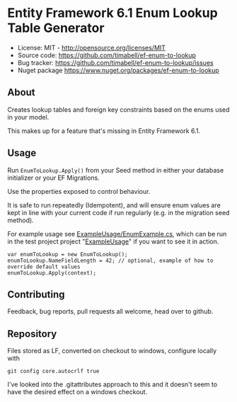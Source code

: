 Entity Framework 6.1 Enum Lookup Table Generator
================================================

* License: MIT - http://opensource.org/licenses/MIT
* Source code: https://github.com/timabell/ef-enum-to-lookup
* Bug tracker: https://github.com/timabell/ef-enum-to-lookup/issues
* Nuget package https://www.nuget.org/packages/ef-enum-to-lookup

About
-----

Creates lookup tables and foreign key constraints based on the enums
used in your model.

This makes up for a feature that's missing in Entity Framework 6.1.

Usage
-----

Run `EnumToLookup.Apply()` from your Seed method in either your database initializer
or your EF Migrations.

Use the properties exposed to control behaviour.

It is safe to run repeatedly (Idempotent), and will ensure enum values are kept in line
with your current code if run regularly (e.g. in the migration seed method). 

For example usage see [ExampleUsage/EnumExample.cs](ExampleUsage/EnumExample.cs), which
can be run in the test project project "[ExampleUsage](ExampleUsage)" if you want to see it in action.

	var enumToLookup = new EnumToLookup();
	enumToLookup.NameFieldLength = 42; // optional, example of how to override default values
	enumToLookup.Apply(context);

Contributing
------------

Feedback, bug reports, pull requests all welcome, head over to github.

Repository
----------

Files stored as LF, converted on checkout to windows, configure locally with

    git config core.autocrlf true


I've looked into the .gitattributes approach to this and it doesn't seem to have
the desired effect on a windows checkout.
